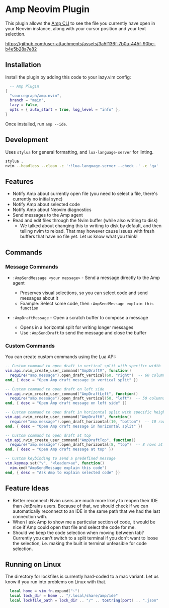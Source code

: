 # Amp Neovim Plugin

This plugin allows the [Amp CLI](https://ampcode.com/manual#cli) to see the file you currently have open in your Neovim instance, along with your cursor position and your text selection.


https://github.com/user-attachments/assets/3a5f136f-7b0a-445f-90be-b4e5b28a7e82


## Installation

Install the plugin by adding this code to your lazy.vim config:

```lua
  -- Amp Plugin
{
  "sourcegraph/amp.nvim",
  branch = "main", 
  lazy = false,
  opts = { auto_start = true, log_level = "info" },
}
```

Once installed, run `amp --ide`.

## Development

Uses `stylua` for general formatting, and `lua-language-server` for linting.

```bash
stylua .
nvim --headless --clean -c ':!lua-language-server --check .' -c 'qa'
```

## Features

- Notify Amp about currently open file (you need to select a file, there's currently no initial sync)
- Notify Amp about selected code
- Notify Amp about Neovim diagnostics
- Send messages to the Amp agent
- Read and edit files through the Nvim buffer (while also writing to disk)
  - We talked about changing this to writing to disk by default, and then telling nvim to reload. That may however cause issues with fresh buffers that have no file yet. Let us know what you think!

## Commands

### Message Commands

- `:AmpSendMessage <your message>` - Send a message directly to the Amp agent
  - Preserves visual selections, so you can select code and send messages about it
  - Example: Select some code, then `:AmpSendMessage explain this function`

- `:AmpDraftMessage` - Open a scratch buffer to compose a message
  - Opens in a horizontal split for writing longer messages
  - Use `:AmpSendDraft` to send the message and close the buffer

### Custom Commands

You can create custom commands using the Lua API:

```lua
-- Custom command to open draft in vertical split with specific width
vim.api.nvim_create_user_command("AmpDraftV", function()
  require("amp.message").open_draft_vertical(60, "right")  -- 60 columns wide on right
end, { desc = "Open Amp draft message in vertical split" })

-- Custom command to open draft on left side
vim.api.nvim_create_user_command("AmpDraftLeft", function()
  require("amp.message").open_draft_vertical(50, "left")  -- 50 columns on left
end, { desc = "Open Amp draft message on left side" })

-- Custom command to open draft in horizontal split with specific height  
vim.api.nvim_create_user_command("AmpDraftH", function()
  require("amp.message").open_draft_horizontal(10, "bottom")  -- 10 rows at bottom
end, { desc = "Open Amp draft message in horizontal split" })

-- Custom command to open draft at top
vim.api.nvim_create_user_command("AmpDraftTop", function()
  require("amp.message").open_draft_horizontal(8, "top")  -- 8 rows at top
end, { desc = "Open Amp draft message at top" })

-- Custom keybinding to send a predefined message
vim.keymap.set("v", "<leader>ae", function()
  vim.cmd("AmpSendMessage explain this code")
end, { desc = "Ask Amp to explain selected code" })
```

## Feature Ideas

- Better reconnect: Nvim users are much more likely to reopen their IDE than JetBrains users. Because of that, we should check if we can automatically reconnect to an IDE in the same path that we had the last connection with.
- When I ask Amp to show me a particular section of code, it would be nice if Amp could open that file and select the code for me.
- Should we keep the code selection when moving between tab? Currently you can't switch to a split terminal if you don't want to loose the selection, i.e. making the built in terminal unfeasible for code selection.

## Running on Linux

The directory for lockfiles is currently hard-coded to a mac variant. Let us know if you run into problems on Linux with that.

```lua
  local home = vim.fn.expand("~")
  local lock_dir = home .. "/.local/share/amp/ide"
  local lockfile_path = lock_dir .. "/" .. tostring(port) .. ".json"
```
